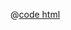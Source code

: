 <DemoWrap>
  <template #header>

### 过滤器

  </template>
  <template #tip>

在配置列时设定`filter`以支持对列进行过滤。

  <n-alert title="注意" type="warning">

在 Protable 中，若 `sync-route` 不为 `false` 时，可配置 `syncRouteSorter` 让 sort 开启路由同步，如果不配置就不会同步路由。

  </n-alert>

  </template>
  <template #demo>
    <SorterDemo />
  </template>

@[code html](./SorterDemo.vue)

</DemoWrap>
